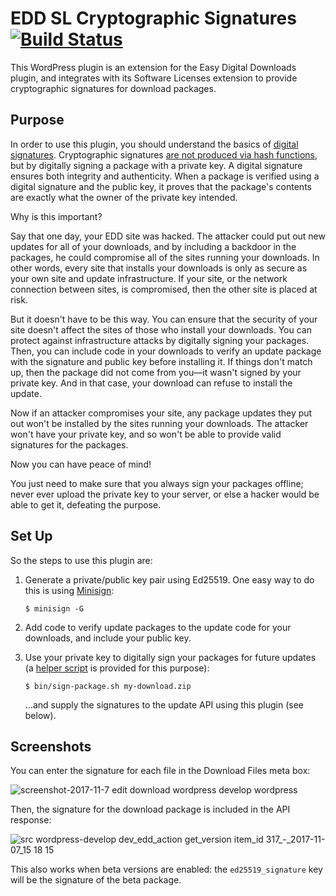 # EDD SL Cryptographic Signatures [![Build Status](https://travis-ci.org/JDGrimes/edd-sl-cryptographic-signatures.svg?branch=develop)](https://travis-ci.org/JDGrimes/edd-sl-cryptographic-signatures)

This WordPress plugin is an extension for the Easy Digital Downloads plugin, and integrates with its Software Licenses extension to provide cryptographic signatures for download packages.

## Purpose

In order to use this plugin, you should understand the basics of [digital signatures](https://paragonie.com/blog/2015/08/you-wouldnt-base64-a-password-cryptography-decoded#digital-signatures). Cryptographic signatures [are not produced via hash functions](https://paragonie.com/blog/2015/08/you-wouldnt-base64-a-password-cryptography-decoded#download-verification), but by digitally signing a package with a private key. A digital signature ensures both integrity and authenticity. When a package is verified using a digital signature and the public key, it proves that the package's contents are exactly what the owner of the private key intended.

Why is this important?

Say that one day, your EDD site was hacked. The attacker could put out new updates for all of your downloads, and by including a backdoor in the packages, he could compromise all of the sites running your downloads. In other words, every site that installs your downloads is only as secure as your own site and update infrastructure. If your site, or the network connection between sites, is compromised, then the other site is placed at risk.

But it doesn't have to be this way. You can ensure that the security of your site doesn't affect the sites of those who install your downloads. You can protect against infrastructure attacks by digitally signing your packages. Then, you can include code in your downloads to verify an update package with the signature and public key before installing it. If things don't match up, then the package did not come from you—it wasn't signed by your private key. And in that case, your download can refuse to install the update.

Now if an attacker compromises your site, any package updates they put out won't be installed by the sites running your downloads. The attacker won't have your private key, and so won't be able to provide valid signatures for the packages.

Now you can have peace of mind!

You just need to make sure that you always sign your packages offline; never ever upload the private key to your server, or else a hacker would be able to get it, defeating the purpose.

## Set Up

So the steps to use this plugin are:

1. Generate a private/public key pair using Ed25519. One easy way to do this is using [Minisign](https://jedisct1.github.io/minisign/):

   ```
   $ minisign -G
   ```
1. Add code to verify update packages to the update code for your downloads, and include your public key.
1. Use your private key to digitally sign your packages for future updates (a [helper script](https://github.com/JDGrimes/edd-sl-cryptographic-signatures/blob/develop/bin/sign-package.sh) is provided for this purpose):

   ```
   $ bin/sign-package.sh my-download.zip
   ```
    ...and supply the signatures to the update API using this plugin (see below).


## Screenshots

You can enter the signature for each file in the Download Files meta box:

![screenshot-2017-11-7 edit download wordpress develop wordpress](https://user-images.githubusercontent.com/4005415/32516039-f6e83c3a-c3cf-11e7-9eb1-20e9b76da469.png)

Then, the signature for the download package is included in the API response:

![src wordpress-develop dev_edd_action get_version item_id 317_-_2017-11-07_15 18 15](https://user-images.githubusercontent.com/4005415/32516074-128927b0-c3d0-11e7-8ec8-c143f8d96437.png)

This also works when beta versions are enabled: the `ed25519_signature` key will be the signature of the beta package.
